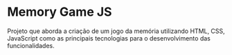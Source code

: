 # Memory Game JS

Projeto que aborda a criação de um jogo da memória utilizando HTML, CSS, JavaScript como as principais tecnologias para o desenvolvimento das funcionalidades. 
